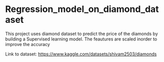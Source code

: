 # Regression_model_on_diamond_dataset

This project uses diamond dataset to predict the price of the diamonds by building a Supervised learning model. 
The feautures are scaled inorder to improve the accuracy

Link to dataset: https://www.kaggle.com/datasets/shivam2503/diamonds
